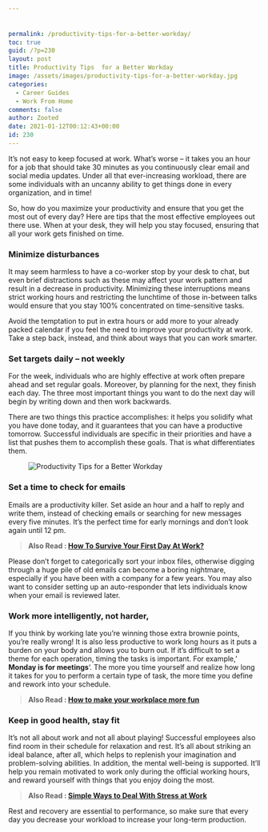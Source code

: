 ```yaml
---


permalink: /productivity-tips-for-a-better-workday/
toc: true
guid: /?p=230
layout: post
title: Productivity Tips  for a Better Workday
image: /assets/images/productivity-tips-for-a-better-workday.jpg
categories:
  - Career Guides
  - Work From Home
comments: false
author: Zooted
date: 2021-01-12T00:12:43+00:00
id: 230
---
```

It&#8217;s not easy to keep focused at work. What&#8217;s worse &#8211; it takes you an hour for a job that should take 30 minutes as you continuously clear email and social media updates. Under all that ever-increasing workload, there are some individuals with an uncanny ability to get things done in every organization, and in time!

So, how do you maximize your productivity and ensure that you get the most out of every day? Here are tips that the most effective employees out there use. When at your desk, they will help you stay focused, ensuring that all your work gets finished on time.

### Minimize disturbances

It may seem harmless to have a co-worker stop by your desk to chat, but even brief distractions such as these may affect your work pattern and result in a decrease in productivity. Minimizing these interruptions means strict working hours and restricting the lunchtime of those in-between talks would ensure that you stay 100% concentrated on time-sensitive tasks.

Avoid the temptation to put in extra hours or add more to your already packed calendar if you feel the need to improve your productivity at work. Take a step back, instead, and think about ways that you can work smarter.

### Set targets daily &#8211; not weekly

For the week, individuals who are highly effective at work often prepare ahead and set regular goals. Moreover, by planning for the next, they finish each day. The three most important things you want to do the next day will begin by writing down and then work backwards.

There are two things this practice accomplishes: it helps you solidify what you have done today, and it guarantees that you can have a productive tomorrow. Successful individuals are specific in their priorities and have a list that pushes them to accomplish these goals. That is what differentiates them.

<div class="wp-block-image">
  <figure class="aligncenter size-large"><img loading="lazy" width="800" height="348" src="/wp-content/uploads/2021/01/productivity-hacks.png" alt="Productivity Tips  for a Better Workday" class="wp-image-231" srcset="/wp-content/uploads/2021/01/productivity-hacks.png 800w, /wp-content/uploads/2021/01/productivity-hacks-300x131.png 300w, /wp-content/uploads/2021/01/productivity-hacks-768x334.png 768w" sizes="(max-width: 800px) 100vw, 800px" /></figure>
</div>

### Set a time to check for emails

Emails are a productivity killer. Set aside an hour and a half to reply and write them, instead of checking emails or searching for new messages every five minutes. It&#8217;s the perfect time for early mornings and don&#8217;t look again until 12 pm.

<blockquote class="wp-block-quote">
  <p>
    <strong>Also Read : <a href="/how-to-survive-your-first-day-at-work/">How To Survive Your First Day At Work?</a></strong>
  </p>
</blockquote>

Please don&#8217;t forget to categorically sort your inbox files, otherwise digging through a huge pile of old emails can become a boring nightmare, especially if you have been with a company for a few years. You may also want to consider setting up an auto-responder that lets individuals know when your email is reviewed later.

### Work more intelligently, not harder,

If you think by working late you&#8217;re winning those extra brownie points, you&#8217;re really wrong! It is also less productive to work long hours as it puts a burden on your body and allows you to burn out. If it&#8217;s difficult to set a theme for each operation, timing the tasks is important. For example,&#8217; **Monday is for meetings**&#8216;. The more you time yourself and realize how long it takes for you to perform a certain type of task, the more time you define and rework into your schedule.

<blockquote class="wp-block-quote">
  <p>
    <strong>Also Read : <a href="/how-to-make-your-workplace-more-fun/">How to make your workplace more fun</a></strong>
  </p>
</blockquote>

### Keep in good health, stay fit

It&#8217;s not all about work and not all about playing! Successful employees also find room in their schedule for relaxation and rest. It&#8217;s all about striking an ideal balance, after all, which helps to replenish your imagination and problem-solving abilities. In addition, the mental well-being is supported. It&#8217;ll help you remain motivated to work only during the official working hours, and reward yourself with things that you enjoy doing the most.

<blockquote class="wp-block-quote">
  <p>
    <strong>Also Read : <a href="/simple-ways-to-deal-with-stress-at-work/">Simple Ways to Deal With Stress at Work</a></strong>
  </p>
</blockquote>

Rest and recovery are essential to performance, so make sure that every day you decrease your workload to increase your long-term production.
 